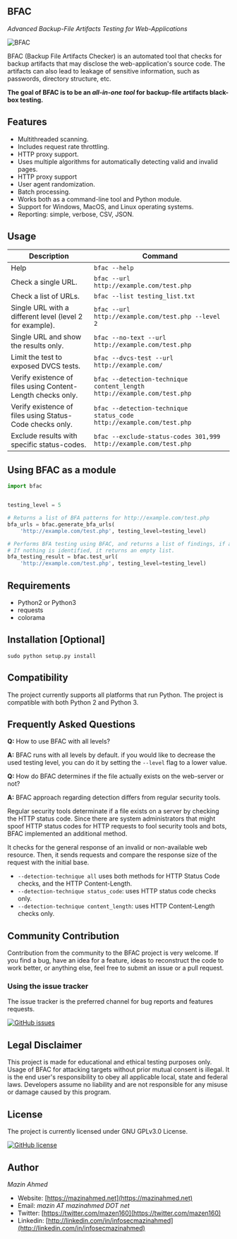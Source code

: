 BFAC
----
*Advanced Backup-File Artifacts Testing for Web-Applications*

![BFAC](https://raw.githubusercontent.com/mazen160/public/master/static/images/BFAC-banner.png)

BFAC (Backup File Artifacts Checker) is an automated tool that checks for backup artifacts that may disclose the web-application's source code. The artifacts can also lead to leakage of sensitive information, such as passwords, directory structure, etc.

**The goal of BFAC is to be an *all-in-one tool* for backup-file artifacts black-box testing.**

## Features
* Multithreaded scanning.
* Includes request rate throttling.
* HTTP proxy support.
* Uses multiple algorithms for automatically detecting valid and invalid pages.
* HTTP proxy support
* User agent randomization.
* Batch processing.
* Works both as a command-line tool and Python module.
* Support for Windows, MacOS, and Linux operating systems.
* Reporting: simple, verbose, CSV, JSON.

## Usage

| Description                                                | Command                                                                 |
|------------------------------------------------------------|-------------------------------------------------------------------------|
| Help                                                       | `bfac --help`                                                           |
| Check a single URL.                                        | `bfac --url http://example.com/test.php`                                |
| Check a list of URLs.                                      | `bfac --list testing_list.txt`                                          |
| Single URL with a different level (level 2 for example).   | `bfac --url http://example.com/test.php --level 2`                      |
| Single URL and show the results only.                      | `bfac --no-text --url http://example.com/test.php`                      |
| Limit the test to exposed DVCS tests.                      | `bfac --dvcs-test --url http://example.com/`                            |
| Verify existence of files using Content-Length checks only.| `bfac --detection-technique content_length http://example.com/test.php` |
| Verify existence of files using Status-Code checks only.   | `bfac --detection-technique status_code http://example.com/test.php`    |
| Exclude results with specific status-codes.                | `bfac --exclude-status-codes 301,999 http://example.com/test.php`       |


## Using BFAC as a module
```python
import bfac


testing_level = 5

# Returns a list of BFA patterns for http://example.com/test.php
bfa_urls = bfac.generate_bfa_urls(
    'http://example.com/test.php', testing_level=testing_level)

# Performs BFA testing using BFAC, and returns a list of findings, if any.
# If nothing is identified, it returns an empty list.
bfa_testing_result = bfac.test_url(
    'http://example.com/test.php', testing_level=testing_level)
```


## Requirements
* Python2 or Python3
* requests
* colorama


## Installation [Optional]
`sudo python setup.py install`


## Compatibility
The project currently supports all platforms that run Python.
The project is compatible with both Python 2 and Python 3.


## Frequently Asked Questions
**Q:** How to use BFAC with all levels?

**A:**
BFAC runs with all levels by default. if you would like to decrease the used testing level, you can do it by setting the `--level` flag to a lower value.


**Q:** How do BFAC determines if the file actually exists on the web-server or not?

**A:**
BFAC approach regarding detection differs from regular security tools.

Regular security tools determinate if a file exists on a server by checking the HTTP status code. Since there are system administrators that might spoof HTTP status codes for HTTP requests to fool security tools and bots, BFAC implemented an additional method.

It checks for the general response of an invalid or non-available web resource. Then, it sends requests and compare the response size of the request with the initial base.

* `--detection-technique all` uses both methods for HTTP Status Code checks, and the HTTP Content-Length.
* `--detection-technique status_code`: uses HTTP status code checks only.
* `--detection-technique content_length`: uses HTTP Content-Length checks only.


## Community Contribution
Contribution from the community to the BFAC project is very welcome. If you find a bug, have an idea for a feature, ideas to reconstruct the code to work better, or anything else, feel free to submit an issue or a pull request.


### Using the issue tracker

The issue tracker is the preferred channel for bug reports and features requests.

[![GitHub issues](https://img.shields.io/github/issues/mazen160/bfac.svg?style=flat-square)](https://github.com/mazen160/bfac/issues)


## Legal Disclaimer
This project is made for educational and ethical testing purposes only. Usage of BFAC for attacking targets without prior mutual consent is illegal. It is the end user's responsibility to obey all applicable local, state and federal laws. Developers assume no liability and are not responsible for any misuse or damage caused by this program.


## License
The project is currently licensed under GNU GPLv3.0 License.

[![GitHub license](https://img.shields.io/badge/license-GPL-blue.svg?style=flat-square)](https://raw.githubusercontent.com/mazen160/bfac/master/LICENSE.txt)


## Author
*Mazin Ahmed*
* Website: [https://mazinahmed.net](https://mazinahmed.net)
* Email: *mazin AT mazinahmed DOT net*
* Twitter: [https://twitter.com/mazen160](https://twitter.com/mazen160)
* Linkedin: [http://linkedin.com/in/infosecmazinahmed](http://linkedin.com/in/infosecmazinahmed)
